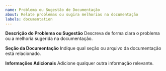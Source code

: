 ```yaml
---
name: Problema ou Sugestão de Documentação
about: Relate problemas ou sugira melhorias na documentação
labels: documentation
---
```


**Descrição do Problema ou Sugestão**
Descreva de forma clara o problema ou a melhoria sugerida na documentação.

**Seção da Documentação**
Indique qual seção ou arquivo da documentação está relacionado.

**Informações Adicionais**
Adicione qualquer outra informação relevante.